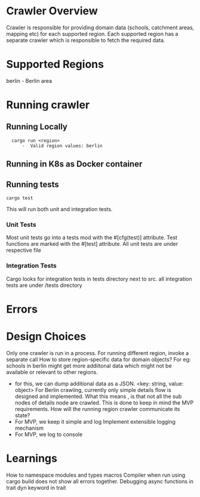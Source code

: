 # Crawler Overview
Crawler is responsible for providing domain data (schools, catchment areas, mapping etc) for each supported region.
Each supported region has a separate crawler which is responsible to fetch the required data.

# Supported Regions
berlin - Berlin area

# Running crawler
##  Running Locally
      cargo run <region>
          -  Valid region values: berlin

##  Running in K8s as Docker container

## Running tests
```
cargo test
```
This will run both unit and integration tests.

### Unit Tests
Most unit tests go into a tests mod with the #[cfg(test)] attribute. Test functions are marked with the #[test] attribute.
All unit tests are under respective file

### Integration Tests
 Cargo looks for integration tests in tests directory next to src. all integration tests are under /tests directory

# Errors


# Design Choices
Only one crawler is run in a process. For running different region, invoke a separate call
How to store region-specific data for domain objects? For eg: schools in berlin might get more addiitonal data which might not be available or relevant to other regions.
 - for this, we can dump additional data as a JSON.  <key: string, value: object>
For Berlin crawling, currently only simple details flow is designed and implemented. What this means , is that not all the sub nodes of details node are crawled. This is done to keep in mind the MVP requirements. 
How will the running region crawler communicate its state? 
 - For MVP, we keep it simple and log
 Implement extensible logging mechanism
  - For MVP, we log to console



# Learnings 
How to namespace modules and types
macros
Compiler when run using cargo build does not show all errors together.
Debugging 
async functions in trait
dyn keyword in trait


